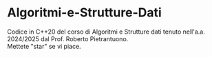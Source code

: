 # Algoritmi-e-Strutture-Dati
Codice in C++20 del corso di Algoritmi e Strutture dati tenuto nell'a.a. 2024/2025 dal Prof. Roberto Pietrantuono.
\
Mettete "star" se vi piace.
